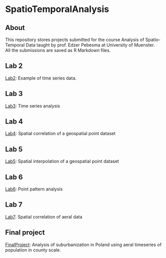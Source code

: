 # SpatioTemporalAnalysis

## About
This repository stores projects submitted for the course Analysis of Spatio-Temporal Data taught by prof. Edzer Pebesma at University of Muenster.\
All the submissions are saved as R Markdown files.

## Lab 2
[Lab2](https://github.com/katarzynagoch/SpatioTemporalAnalysis/blob/main/Lab2/Lab2_Time_series_Katarzyna_Goch.Rmd): Example of time series data.
## Lab 3
[Lab3](https://github.com/katarzynagoch/SpatioTemporalAnalysis/blob/main/Lab3/Lab3_Analyse_your_own_time_series_Katarzyna_Goch.Rmd): Time series analysis
## Lab 4
[Lab4](https://github.com/katarzynagoch/SpatioTemporalAnalysis/blob/main/Lab4/Lab4_Spatial_correlation_of_your_own_dataset_v1_Katarzyna_Goch.Rmd): Spatial correlation of a geospatial point dataset
## Lab 5
[Lab5](https://github.com/katarzynagoch/SpatioTemporalAnalysis/blob/main/Lab5/Lab5_Spatial_interpolation_of_your_own_dataset_Chernobyl_Katarzyna_Goch.Rmd): Spatial interpolation of a geospatial point dataset
## Lab 6
[Lab6](https://github.com/katarzynagoch/SpatioTemporalAnalysis/blob/main/Lab6/Lab6_Work_with_your_own_point_pattern_data_Katarzyna_Goch_v1.Rmd): Point pattern analysis
## Lab 7
[Lab7](https://github.com/katarzynagoch/SpatioTemporalAnalysis/blob/main/Lab7/Lab7_aerial_data_Katarzyna_Goch.Rmd): Spatial correlation of aeral data
## Final project
[FinalProject](https://github.com/katarzynagoch/SpatioTemporalAnalysis/blob/main/FinalProject/Katarzyna_Goch_Final_Project_final.Rmd): Analysis of suburbanization in Poland using aeral timeseries of population in county scale.
